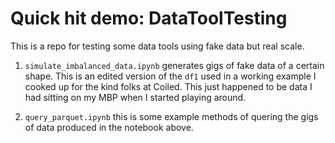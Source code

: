 # Quick hit demo: DataToolTesting

This is a repo for testing some data tools using fake data but real scale. 

1. `simulate_imbalanced_data.ipynb` generates gigs of fake data of a certain shape. This is an edited version of the `df1` used in a working example I cooked up for the kind folks at Coiled. This just happened to be data I had sitting on my MBP when I started playing around. 

2. `query_parquet.ipynb` this is some example methods of quering the gigs of data produced in the notebook above. 

